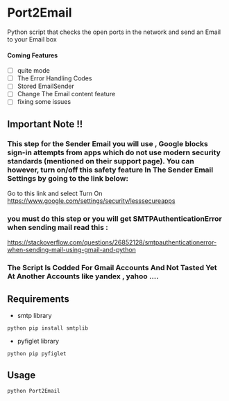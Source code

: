# Port2Email
Python script that checks the open ports in the network and send an Email to your Email box
#### Coming Features
- [ ] quite mode
- [ ] The Error Handling Codes 
- [ ] Stored EmailSender
- [ ] Change The Email content feature
- [ ] fixing some issues
 
## Important Note !!
### This step for the Sender Email you will use ,  Google blocks sign-in attempts from apps which do not use modern security standards (mentioned on their support page). You can however, turn on/off this safety feature In The Sender Email Settings by going to the link below:
Go to this link and select Turn On
https://www.google.com/settings/security/lesssecureapps
### you must do this step or you will get SMTPAuthenticationError when sending mail read this :
https://stackoverflow.com/questions/26852128/smtpauthenticationerror-when-sending-mail-using-gmail-and-python
### The Script Is Codded For Gmail Accounts And Not Tasted Yet At Another Accounts like yandex , yahoo ....  



## Requirements
- smtp library 
```
python pip install smtplib
```
- pyfiglet library
```
python pip pyfiglet
```
## Usage 

```
python Port2Email
```
